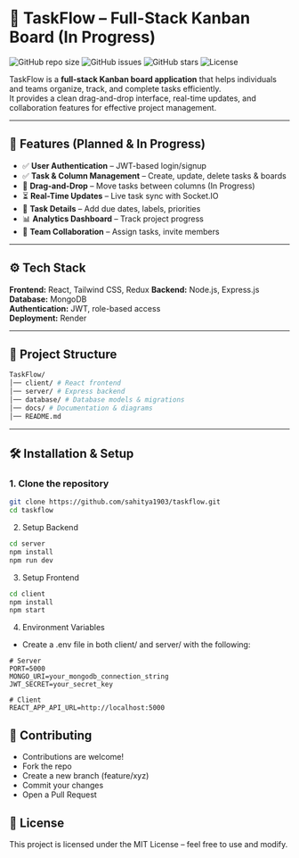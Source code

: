 # 📌 TaskFlow – Full-Stack Kanban Board (In Progress)

![GitHub repo size](https://img.shields.io/github/repo-size/sahitya1903/taskflow)
![GitHub issues](https://img.shields.io/github/issues/sahitya1903/taskflow)
![GitHub stars](https://img.shields.io/github/stars/sahitya1903/taskflow?style=social)
![License](https://img.shields.io/badge/license-MIT-green)

TaskFlow is a **full-stack Kanban board application** that helps individuals and teams organize, track, and complete tasks efficiently.  
It provides a clean drag-and-drop interface, real-time updates, and collaboration features for effective project management.

---

## 🚀 Features (Planned & In Progress)
- ✅ **User Authentication** – JWT-based login/signup  
- ✅ **Task & Column Management** – Create, update, delete tasks & boards  
- 🔄 **Drag-and-Drop** – Move tasks between columns (In Progress)  
- ⏳ **Real-Time Updates** – Live task sync with Socket.IO  
- 📅 **Task Details** – Add due dates, labels, priorities  
- 📊 **Analytics Dashboard** – Track project progress  
- 👥 **Team Collaboration** – Assign tasks, invite members  

---

## ⚙️ Tech Stack
**Frontend:** React, Tailwind CSS, Redux 
**Backend:** Node.js, Express.js  
**Database:** MongoDB  
**Authentication:** JWT, role-based access  
**Deployment:** Render 

---

## 📂 Project Structure
```bash
TaskFlow/
│── client/ # React frontend
│── server/ # Express backend
│── database/ # Database models & migrations
│── docs/ # Documentation & diagrams
│── README.md
```

---

## 🛠️ Installation & Setup

### 1. Clone the repository
```bash
git clone https://github.com/sahitya1903/taskflow.git
cd taskflow
```

2. Setup Backend
```bash
cd server
npm install
npm run dev
```
3. Setup Frontend
```bash
cd client
npm install
npm start
```
4. Environment Variables

- Create a .env file in both client/ and server/ with the following:

```env
# Server
PORT=5000
MONGO_URI=your_mongodb_connection_string
JWT_SECRET=your_secret_key

# Client
REACT_APP_API_URL=http://localhost:5000
```

## 🤝 Contributing
- Contributions are welcome!
- Fork the repo
- Create a new branch (feature/xyz)
- Commit your changes
- Open a Pull Request

## 📜 License
This project is licensed under the MIT License – feel free to use and modify.
